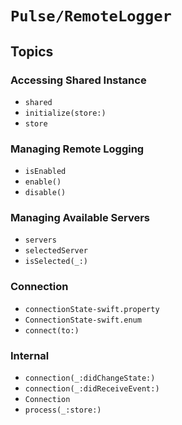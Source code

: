 # ``Pulse/RemoteLogger``


## Topics

### Accessing Shared Instance

- ``shared``
- ``initialize(store:)``
- ``store``

### Managing Remote Logging

- ``isEnabled``
- ``enable()``
- ``disable()``

### Managing Available Servers

- ``servers``
- ``selectedServer``
- ``isSelected(_:)``

### Connection

- ``connectionState-swift.property``
- ``ConnectionState-swift.enum``
- ``connect(to:)``

### Internal

- ``connection(_:didChangeState:)``
- ``connection(_:didReceiveEvent:)``
- ``Connection``
- ``process(_:store:)``
